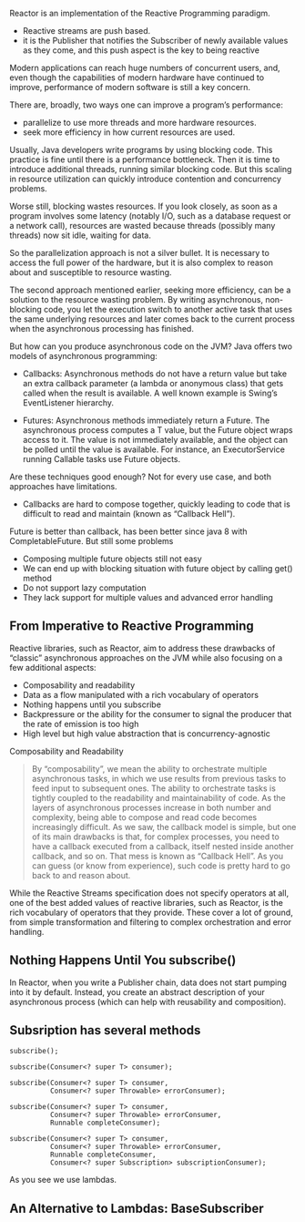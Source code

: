 Reactor is an implementation of the Reactive Programming paradigm. 

* Reactive streams are push based.
* it is the Publisher that notifies the Subscriber of newly available values as they come, and this push aspect is the key to being reactive

<p>
Modern applications can reach huge numbers of concurrent users, and, even though the capabilities of modern hardware have continued to improve, performance of modern software is still a key concern.

There are, broadly, two ways one can improve a program’s performance:
* parallelize to use more threads and more hardware resources.
* seek more efficiency in how current resources are used.

Usually, Java developers write programs by using blocking code. This practice is fine until there is a performance bottleneck. Then it is time to introduce additional threads, running similar blocking code. But this scaling in resource utilization can quickly introduce contention and concurrency problems.
<p>
Worse still, blocking wastes resources. If you look closely, as soon as a program involves some latency (notably I/O, such as a database request or a network call), resources are wasted because threads (possibly many threads) now sit idle, waiting for data.
<p>
So the parallelization approach is not a silver bullet. It is necessary to access the full power of the hardware, but it is also complex to reason about and susceptible to resource wasting.
<p>
The second approach mentioned earlier, seeking more efficiency, can be a solution to the resource wasting problem. By writing asynchronous, non-blocking code, you let the execution switch to another active task that uses the same underlying resources and later comes back to the current process when the asynchronous processing has finished.
<p>
But how can you produce asynchronous code on the JVM? Java offers two models of asynchronous programming:

* Callbacks: Asynchronous methods do not have a return value but take an extra callback parameter (a lambda or anonymous class) that gets called when the result is available. A well known example is Swing’s EventListener hierarchy.

* Futures: Asynchronous methods immediately return a Future<T>. The asynchronous process computes a T value, but the Future object wraps access to it. The value is not immediately available, and the object can be polled until the value is available. For instance, an ExecutorService running Callable<T> tasks use Future objects.

Are these techniques good enough? Not for every use case, and both approaches have limitations.

* Callbacks are hard to compose together, quickly leading to code that is difficult to read and maintain (known as “Callback Hell”).

Future is better than callback, has been better since java 8 with CompletableFuture. But still some problems
* Composing multiple future objects still not easy
* We can end up with blocking situation with future object by calling get() method
* Do not support lazy computation
* They lack support for multiple values and advanced error handling

## From Imperative to Reactive Programming
Reactive libraries, such as Reactor, aim to address these drawbacks of “classic” asynchronous approaches on the JVM while also focusing on a few additional aspects:

* Composability and readability
* Data as a flow manipulated with a rich vocabulary of operators
* Nothing happens until you subscribe
* Backpressure or the ability for the consumer to signal the producer that the rate of emission is too high
* High level but high value abstraction that is concurrency-agnostic

Composability and Readability
> By “composability”, we mean the ability to orchestrate multiple asynchronous tasks, in which we use results from previous tasks to feed input to subsequent ones. The ability to orchestrate tasks is tightly coupled to the readability and maintainability of code. As the layers of asynchronous processes increase in both number and complexity, being able to compose and read code becomes increasingly difficult. As we saw, the callback model is simple, but one of its main drawbacks is that, for complex processes, you need to have a callback executed from a callback, itself nested inside another callback, and so on. That mess is known as “Callback Hell”. As you can guess (or know from experience), such code is pretty hard to go back to and reason about.


While the Reactive Streams specification does not specify operators at all, one of the best added values of reactive libraries, such as Reactor, is the rich vocabulary of operators that they provide. These cover a lot of ground, from simple transformation and filtering to complex orchestration and error handling.

## Nothing Happens Until You subscribe()
In Reactor, when you write a Publisher chain, data does not start pumping into it by default. Instead, you create an abstract description of your asynchronous process (which can help with reusability and composition).

## Subsription has several methods

```
subscribe(); 

subscribe(Consumer<? super T> consumer); 

subscribe(Consumer<? super T> consumer,
          Consumer<? super Throwable> errorConsumer); 

subscribe(Consumer<? super T> consumer,
          Consumer<? super Throwable> errorConsumer,
          Runnable completeConsumer); 

subscribe(Consumer<? super T> consumer,
          Consumer<? super Throwable> errorConsumer,
          Runnable completeConsumer,
          Consumer<? super Subscription> subscriptionConsumer); 
```

As you see we use lambdas. 

## An Alternative to Lambdas: BaseSubscriber